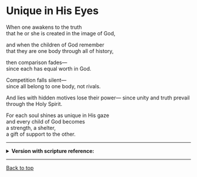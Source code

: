 # Unique in His Eyes

When one awakens to the truth<br>
that he or she is created in the image of God,

and when the children of God remember<br>
that they are one body through all of history,

then comparison fades—<br>
since each has equal worth in God.

Competition falls silent—<br>
since all belong to one body, not rivals.

And lies with hidden motives lose their power—
since unity and truth prevail through the Holy Spirit.<br>

For each soul shines as unique in His gaze<br>
and every child of God becomes<br>
a strength, a shelter,<br>
a gift of support to the other.

-----

<details>
<summary><b>Version with scripture reference:</b></summary>

When one awakens to the truth<br>
that he or she is created in the image of God<br>
(Genesis 1:27),

and when the children of God remember<br>
that they are one body through all of history<br>
(Romans 12:4–5; Ephesians 4:4–6),

then comparison fades—<br>
since each has equal worth in God<br>
(2 Corinthians 10:12).

Competition falls silent—<br>
since all belong to one body, not rivals<br>
(Romans 12:5).

And lies with hidden motives lose their power—
since unity and truth prevail through the Holy Spirit.<br>
(Ephesians 4:25).

For each soul shines as unique in His gaze<br>
(Psalm 139:14),<br>
and every child of God becomes<br>
a strength, a shelter,<br>
a gift of support to the other.

</details>

---

[Back to top](#)